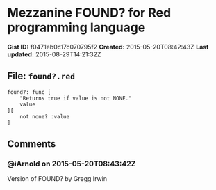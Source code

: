 # Mezzanine FOUND? for Red programming language

**Gist ID:** f0471eb0c17c070795f2
**Created:** 2015-05-20T08:42:43Z
**Last updated:** 2015-08-29T14:21:32Z

## File: `found?.red`

```Red
found?: func [
    "Returns true if value is not NONE."
    value
][
    not none? :value
]
```

## Comments

### @iArnold on 2015-05-20T08:43:42Z

Version of FOUND? by Gregg Irwin


